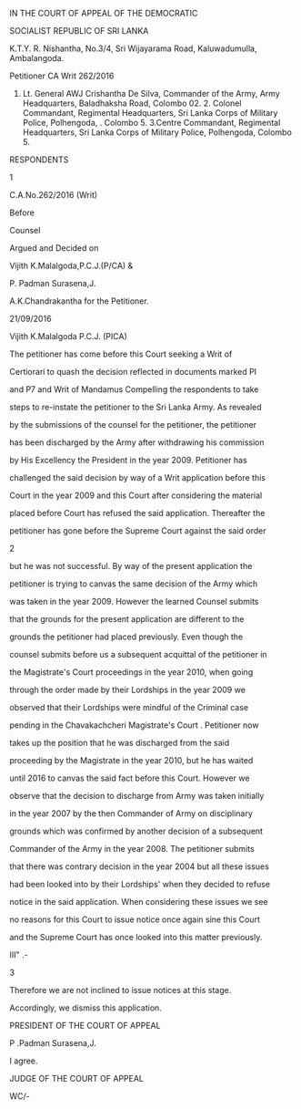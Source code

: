 IN THE COURT OF APPEAL OF THE DEMOCRATIC

SOCIALIST REPUBLIC OF SRI LANKA

K.T.Y. R. Nishantha, No.3/4, Sri Wijayarama Road, Kaluwadumulla, Ambalangoda.

Petitioner CA Writ 262/2016

1. Lt. General AWJ Crishantha De Silva, Commander of the Army, Army Headquarters, Baladhaksha Road, Colombo 02. 2. Colonel Commandant, Regimental Headquarters, Sri Lanka Corps of Military Police, Polhengoda, . Colombo 5. 3.Centre Commandant, Regimental Headquarters, Sri Lanka Corps of Military Police, Polhengoda, Colombo 5.

RESPONDENTS

1

C.A.No.262/2016 (Writ)

Before

Counsel

Argued and Decided on

Vijith K.Malalgoda,P.C.J.(P/CA) &

P. Padman Surasena,J.

A.K.Chandrakantha for the Petitioner.

21/09/2016

Vijith K.Malalgoda P.C.J. (PICA)

The petitioner has come before this Court seeking a Writ of

Certiorari to quash the decision reflected in documents marked PI

and P7 and Writ of Mandamus Compelling the respondents to take

steps to re-instate the petitioner to the Sri Lanka Army. As revealed

by the submissions of the counsel for the petitioner, the petitioner

has been discharged by the Army after withdrawing his commission

by His Excellency the President in the year 2009. Petitioner has

challenged the said decision by way of a Writ application before this

Court in the year 2009 and this Court after considering the material

placed before Court has refused the said application. Thereafter the

petitioner has gone before the Supreme Court against the said order

2

but he was not successful. By way of the present application the

petitioner is trying to canvas the same decision of the Army which

was taken in the year 2009. However the learned Counsel submits

that the grounds for the present application are different to the

grounds the petitioner had placed previously. Even though the

counsel submits before us a subsequent acquittal of the petitioner in

the Magistrate's Court proceedings in the year 2010, when going

through the order made by their Lordships in the year 2009 we

observed that their Lordships were mindful of the Criminal case

pending in the Chavakachcheri Magistrate's Court . Petitioner now

takes up the position that he was discharged from the said

proceeding by the Magistrate in the year 2010, but he has waited

until 2016 to canvas the said fact before this Court. However we

observe that the decision to discharge from Army was taken initially

in the year 2007 by the then Commander of Army on disciplinary

grounds which was confirmed by another decision of a subsequent

Commander of the Army in the year 2008. The petitioner submits

that there was contrary decision in the year 2004 but all these issues

had been looked into by their Lordships' when they decided to refuse

notice in the said application. When considering these issues we see

no reasons for this Court to issue notice once again sine this Court

and the Supreme Court has once looked into this matter previously.

III" .-

3

Therefore we are not inclined to issue notices at this stage.

Accordingly, we dismiss this application.

PRESIDENT OF THE COURT OF APPEAL

P .Padman Surasena,J.

I agree.

JUDGE OF THE COURT OF APPEAL

WC/-